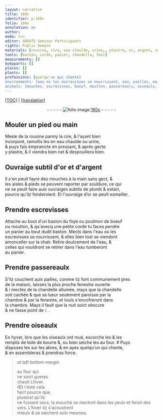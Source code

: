 ```yaml
---
layout: narrative
title: 160v
identifier: p-160v
folio: 160v
annotation: no
author:
mode: tcn
editor: GR8975 Seminar Participants
rights: Public Domain
materials: [rousine, cire, eau chaulde, urine,, plastre, or, argent, souldure, plomb, estain, esmailler, foye ou poulmon de boeuf ou moutton, chair, pailles, chandelle, toile de bourre]
tools: [baston, corde, panier, chandelle, four]
measurements: []
bodyparts: []
places: []
plants: []
professions: [quelqu'un qui chante]
environments: [eau où les escrevisses se nourrissent, eau, pailles, maison, nuit soict obscure & ne fasse point de ☾]
animals: [mouches, escrevisses, boeuf, moutton, passereaulx, oiseaulx, mouche, vers]
---
```


 <p><a href="{{ site.baseurl }}/normalized/">[TOC]</a> | <a href="{{ site.baseurl }}/texts/p-160v_tl/" target="_blank">[translation]</a></p><div class="folio" align="center">- - - - - <a href="http://gallica.bnf.fr/ark:/12148/btv1b10500001g/f326.item.r=" target="_blank"><img src="https://cu-mkp.github.io/2017-workshop-edition/assets/photo-icon.png" alt="folio image: " style="display:inline-block; margin-bottom:-3px;"/>160v</a> - - - - - </div>  
  

## Mouler un pied ou main

 
Mesle de la <span class="m">rousine</span> parmy la <span class="m">cire</span>, & l'ayant bien<br/> incorporé, ramollis les en <span class="m">eau chaulde</span> ou <span class="m">urine,</span><br/> & puys fais empraincte en pressant, & aprés gecte<br/> y <span class="m">plastre</span>, & il viendra bien net & despouillera bien.
 
 
  

## Ouvraige subtil d'<span class="m">or</span> et d'<span class="m">argent</span>

 
Il s'en peult fayre des <span class="al">mouches</span> à la main sans gect, &<br/> les aisles & pieds se peuvent raporter par <span class="m">souldure</span>, ce qui<br/> ne se peult faire aulx ouvraiges subtils de <span class="m">plomb</span> & <span class="m">estain</span>,<br/> pource qu'ilz fonderoient. Et l'ouvraige d’<span class="m">or</span> se peult <span class="m">esmailler</span>.
 
 
  

## Prendre <span class="al">escrevisses</span>

 
Attache au bout d'un <span class="tl">baston</span> du <span class="m">foye ou poulmon de <span class="al">boeuf</span><br/> ou <span class="al">moutton</span></span>, & qu'avecq une petite <span class="tl">corde</span> tu faces pendre<br/> un <span class="tl">panier</span> au bout dudit <span class="tl">baston</span>. Mects dans l'<span class="env">eau où les<br/> <span class="al">escrevisses</span> se nourrissent</span>, & elles bien tost se viendont<br/> amonceller sur la <span class="m">chair</span>. Retire doulcem<span class="exp">ent</span> de l'<span class="env">eau</span>, &<br/> celles qui vouldront se retirer dans l'<span class="env">eau</span> tumberont<br/> au <span class="tl">panier</span>.
 
 
  

## Prendre <span class="al">passereaulx</span>

 
S'ilz couchent aulx <span class="env"><span class="m">pailles</span></span>, co<span class="exp">mm</span>e ilz font co<span class="exp">mmun</span>em<span class="exp">ent</span> pres<br/> de la <span class="env">maison</span>, laisses la plus proche fenestre ouverte<br/> & i mectés de la <span class="tl"><span class="m">chandelle</span></span> allumée, mays que la <span class="tl"><span class="m">chandelle</span></span><br/> soit cachée & que sa lueur seulement paroisse par la<br/> chambre & par la fenestre, et touls s'encofreront dans<br/> la chambre. Mays il fault que la <span class="env"><span class="tmp">nuit</span> soict obscure<br/> & ne fasse point de ☾</span>.
 
 
  

## Prendre <span class="al">oiseaulx</span>

 
En <span class="tmp">hyver</span>, lors que les <span class="al">oiseaulx</span> ont mué, escorche les & les<br/> remplis de <span class="m">toile de bourre</span> <span class="del">&</span>, <span class="add">ou bien</span> seiche les au <span class="tl">four</span>. # Puys<br/> disposes les sur les abres, & en ayes <span class="pro">quelqu'un qui cha<span class="exp">n</span>te</span>,<br/> & en assembleras & prendras force.
 
> *at left bottom margin*
> 
> 
>  au <span class="tl">four</span> qui<br/> ne soict gueres<br/> chault <span class="del">L<span class="tmp">hiver</span></span>.<br/> <span class="del">il</span><span class="add">Et</span> l'<span class="tmp">esté</span> cela<br/> faict pource que,<br/> plustost qu'ilz<br/> ne fussent secs, la <span class="al">mouche</span> se mectroit dans les yeulx <span class="add">et feroit des <span class="al">vers</span>.</span> L'<span class="tmp">hiver</span> ilz s'acoustrent<br/> mieulx & se seichent eulx mesmes.
 
 